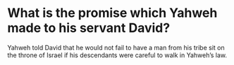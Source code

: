 # What is the promise which Yahweh made to his servant David?

Yahweh told David that he would not fail to have a man from his tribe sit on the throne of Israel if his descendants were careful to walk in Yahweh’s law.
